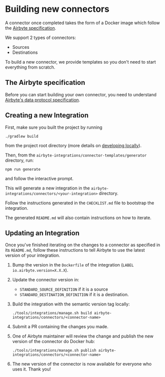# Building new connectors

A connector once completed takes the form of a Docker image which follow the [Airbyte specification](../../architecture/airbyte-specification.md).

We support 2 types of connectors: 

* Sources
* Destinations

To build a new connector, we provide templates so you don't need to start everything from scratch. 

## The Airbyte specification

Before you can start building your own connector, you need to understand [Airbyte's data protocol specification](../../architecture/airbyte-specification.md).

## Creating a new Integration

First, make sure you built the project by running 

```text
./gradlew build
```

from the project root directory \(more details on [developing locally](../developing-locally.md)\).

Then, from the `airbyte-integrations/connector-templates/generator` directory, run:

```text
npm run generate
```

and follow the interactive prompt. 

This will generate a new integration in the `airbyte-integrations/connectors/<your-integration>` directory. 

Follow the instructions generated in the `CHECKLIST.md` file to bootstrap the integration. 

The generated `README.md` will also contain instructions on how to iterate.

## Updating an Integration

Once you've finished iterating on the changes to a connector as specified in its `README.md`, follow these instructions to tell Airbyte to use the latest version of your integration.

1. Bump the version in the `Dockerfile` of the integration \(`LABEL io.airbyte.version=X.X.X`\).
2. Update the connector version in:
   * `STANDARD_SOURCE_DEFINITION` if it is a source
   * `STANDARD_DESTINATION_DEFINITION` if it is a destination.
3. Build the integration with the semantic version tag locally:

   ```text
   ./tools/integrations/manage.sh build airbyte-integrations/connectors/<connector-name>
   ```

4. Submit a PR containing the changes you made.
5. One of Airbyte maintainer will review the change and publish the new version of the connector do Docker hub:

   ```text
   ./tools/integrations/manage.sh publish airbyte-integrations/connectors/<connector-name>
   ```

6. The new version of the connector is now available for everyone who uses it. Thank you!


